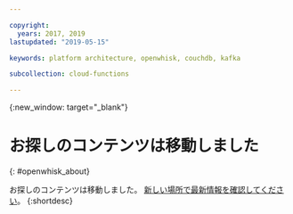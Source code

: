 ```yaml
---

copyright:
  years: 2017, 2019
lastupdated: "2019-05-15"

keywords: platform architecture, openwhisk, couchdb, kafka

subcollection: cloud-functions

---
```


{:new_window: target="_blank"}
# お探しのコンテンツは移動しました
{: #openwhisk_about}

お探しのコンテンツは移動しました。 [新しい場所で最新情報を確認してください](/docs/openwhisk?topic=cloud-functions-about)。
{:shortdesc}
